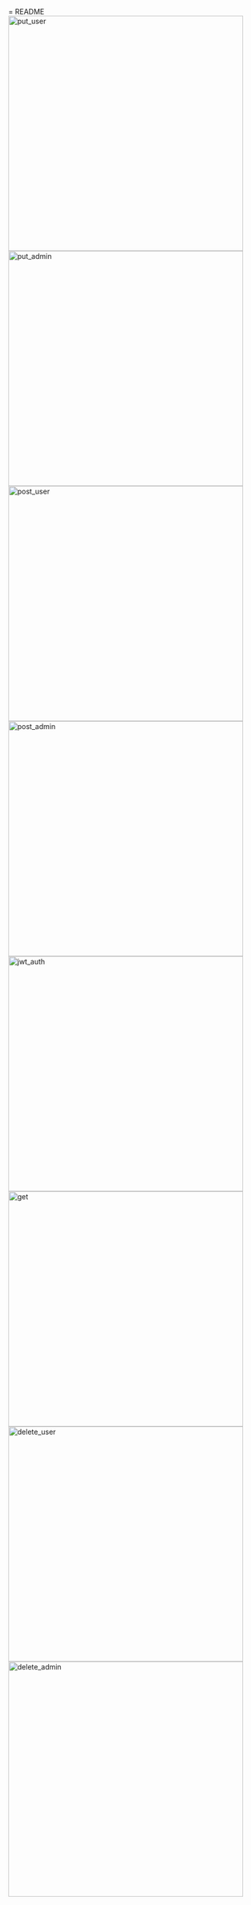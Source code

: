 = README
<img width="468" alt="put_user" src="https://github.com/user-attachments/assets/b5c74174-0c3f-43ca-99b2-7d9f7fc07efb" />
<img width="468" alt="put_admin" src="https://github.com/user-attachments/assets/ae7e9cec-a6fc-4a53-9f9f-b33958d79e47" />
<img width="468" alt="post_user" src="https://github.com/user-attachments/assets/e901590a-6eb6-4bf9-9eed-6c9d38368a4b" />
<img width="468" alt="post_admin" src="https://github.com/user-attachments/assets/c1274e1c-f39f-4674-8c61-5ce9aeaad283" />
<img width="468" alt="jwt_auth" src="https://github.com/user-attachments/assets/fdbfe2da-800a-466d-9b8d-8efdd22701dc" />
<img width="468" alt="get" src="https://github.com/user-attachments/assets/0dfc2fdc-e293-4896-9bb1-a0c2be03a3e6" />
<img width="468" alt="delete_user" src="https://github.com/user-attachments/assets/5f876c7c-0b37-4d8a-a975-8997cce5c90a" />
<img width="468" alt="delete_admin" src="https://github.com/user-attachments/assets/34ae0e10-d388-4388-8d0d-3337aeb20674" />
